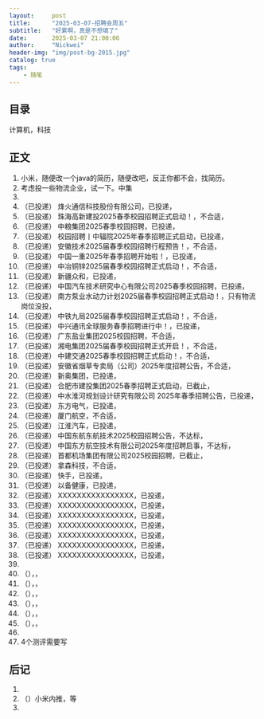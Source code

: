 ```yaml
---
layout:     post
title:      "2025-03-07-招聘会周五"
subtitle:   "好累啊，真是不想填了"
date:       2025-03-07 21:00:06
author:     "Nickwei"
header-img: "img/post-bg-2015.jpg"
catalog: true
tags:
    - 随笔
---
```


## 目录

计算机，科技




## 正文

1. 小米，随便改一个java的简历，随便改吧，反正你都不会，找简历。
1. 考虑投一些物流企业，试一下。中集
1. 
1. （已投递） 烽火通信科技股份有限公司，已投递，
1. （已投递） 珠海高新建投2025春季校园招聘正式启动！，不合适，
1. （已投递） 中粮集团2025春季校园招聘，已投递，
1. （已投递） 校园招聘丨中辐院2025年春季招聘正式启动，已投递，
1. （已投递） 安徽技术2025届春季校园招聘行程预告！，不合适，
1. （已投递） 中国一重2025年春季招聘开始啦！，已投递，
1. （已投递） 中冶铜锌2025届春季校园招聘正式启动！，不合适，
1. （已投递） 新疆众和，已投递，
1. （已投递） 中国汽车技术研究中心有限公司2025春季校园招聘，已投递，
1. （已投递） 南方泵业水动力计划2025届春季校园招聘正式启动！，只有物流岗位没投，
1. （已投递） 中铁九局2025届春季校园招聘正式启动！，不合适，
1. （已投递） 中兴通讯全球服务春季招聘进行中！，已投递，
1. （已投递） 广东盐业集团2025校园招聘，不合适，
1. （已投递） 湘电集团2025届春季校园招聘正式开启！，不合适，
1. （已投递） 中建交通2025春季校园招聘正式启动！，不合适，
1. （已投递） 安徽省烟草专卖局（公司）2025年度招聘公告，不合适，
1. （已投递） 新奥集团，已投递，
1. （已投递） 合肥市建投集团2025春季招聘正式启动，已截止，
1. （已投递） 中水淮河规划设计研究有限公司 2025年春季招聘公告，已投递，
1. （已投递） 东方电气，已投递，
1. （已投递） 厦门航空，不合适，
1. （已投递） 江淮汽车，已投递，
1. （已投递） 中国东航东航技术2025校园招聘公告，不达标，
1. （已投递） 中国东方航空技术有限公司2025年度招聘启事，不达标，
1. （已投递） 首都机场集团有限公司2025校园招聘，已截止，
1. （已投递） 拿森科技，不合适，
1. （已投递） 快手，已投递，
1. （已投递） 以备健康，已投递，
1. （已投递） XXXXXXXXXXXXXXXX，已投递，
1. （已投递） XXXXXXXXXXXXXXXX，已投递，
1. （已投递） XXXXXXXXXXXXXXXX，已投递，
1. （已投递） XXXXXXXXXXXXXXXX，已投递，
1. （已投递） XXXXXXXXXXXXXXXX，已投递，
1. （已投递） XXXXXXXXXXXXXXXX，已投递，
1. （已投递） XXXXXXXXXXXXXXXX，已投递，
1. 
1. （），，
1. （），，
1. （），，
1. （），，
1. （），，
1. （），，
1. 
1. 4个测评需要写





















## 后记

1. 
2. （）小米内推，等
3. 
